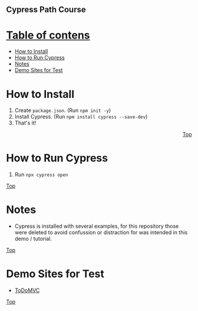 ## Cypress Path Course

# <ins>Table of contens</ins>

- [How to Install](#how-to-install)
- [How to Run Cypress](#how-to-run-cypress)
- [Notes](#notes)
- [Demo Sites for Test](#demo-sites-for-test)

# How to Install
1. Create `package.json`. (Run `npm init -y`)
2. Install Cypress. (Run `npm install cypress --save-dev`)
3. That's it!

<div style="text-align: right">
    <a href='#cypress-path-course'>Top</a>
</div>

# How to Run Cypress
1. Run `npx cypress open`

[Top](#cypress-path-course)

# Notes
- Cypress is installed with several examples, for this repository those were deleted to avoid confussion or distraction for was intended in this demo / tutorial.

[Top](#cypress-path-course)

# Demo Sites for Test
- [ToDoMVC](https://todomvc.com)

[Top](#cypress-path-course)
